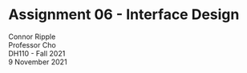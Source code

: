 # Assignment 06 - Interface Design

Connor Ripple <br>
Professor Cho <br>
DH110 - Fall 2021 <br>
9 November 2021 <br>



